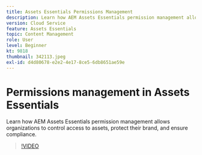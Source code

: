 ```yaml
---
title: Assets Essentials Permissions Management
description: Learn how AEM Assets Essentials permission management allows organizations to control access to assets, protect their brand, and ensure compliance.
version: Cloud Service
feature: Assets Essentials
topic: Content Management
role: User
level: Beginner
kt: 9818
thumbnail: 342113.jpeg
exl-id: d4d80678-e2e2-4e17-8ce5-6db8651ae59e
---
```

# Permissions management in Assets Essentials

Learn how AEM Assets Essentials permission management allows organizations to control access to assets, protect their brand, and ensure compliance. 

>[!VIDEO](https://video.tv.adobe.com/v/342113/?quality=12&learn=on)
